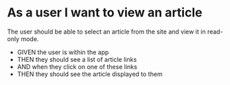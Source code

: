 # As a user I want to view an article

The user should be able to select an article from the site and view it in read-only mode.

* GIVEN the user is within the app
* THEN they should see a list of article links 
* AND when they click on one of these links
* THEN they should see the article displayed to them
